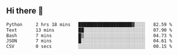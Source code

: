 ## Hi there 👋

<!--START_SECTION:waka-->

```txt
Python     2 hrs 18 mins   ████████████████████▓░░░░   82.59 %
Text       13 mins         ██░░░░░░░░░░░░░░░░░░░░░░░   07.90 %
Bash       7 mins          █▒░░░░░░░░░░░░░░░░░░░░░░░   04.73 %
JSON       7 mins          █░░░░░░░░░░░░░░░░░░░░░░░░   04.61 %
CSV        0 secs          ░░░░░░░░░░░░░░░░░░░░░░░░░   00.15 %
```

<!--END_SECTION:waka-->

<!--
**OliverShang/OliverShang** is a ✨ _special_ ✨ repository because its `README.md` (this file) appears on your GitHub profile.

Here are some ideas to get you started:

- 🔭 I’m currently working on ...
- 🌱 I’m currently learning ...
- 👯 I’m looking to collaborate on ...
- 🤔 I’m looking for help with ...
- 💬 Ask me about ...
- 📫 How to reach me: ...
- 😄 Pronouns: ...
- ⚡ Fun fact: ...
-->
